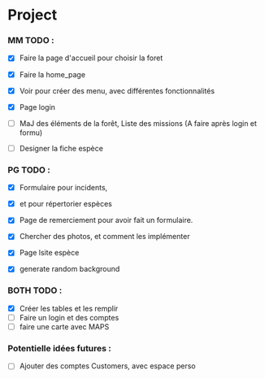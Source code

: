 # Project 


### MM TODO :
- [x] Faire la page d'accueil pour choisir la foret 
- [x] Faire la home_page
- [x] Voir pour créer des menu, avec différentes fonctionnalités
- [x] Page login
- [ ] MaJ des éléments de la forêt, Liste des missions (A faire après login et formu)
- [ ] Designer la fiche espèce 


### PG TODO :
- [x] Formulaire pour incidents, 
- [x] et pour répertorier espèces
- [x] Page de remerciement pour avoir fait un formulaire.
- [x] Chercher des photos, et comment les implémenter
- [x] Page lsite espèce
- [x] generate random background


### BOTH TODO :

- [x] Créer les tables et les remplir
- [ ] Faire un login et des comptes
- [ ] faire une carte avec MAPS

### Potentielle idées futures :

- [ ] Ajouter des comptes Customers, avec espace perso